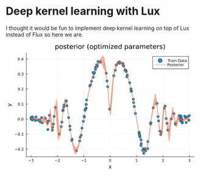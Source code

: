 # Deep kernel learning with Lux
I thought it would be fun to implement deep kernel learning on top of Lux instead of Flux so here we are.

![posterior plot](plots/repro_flux_example.png)